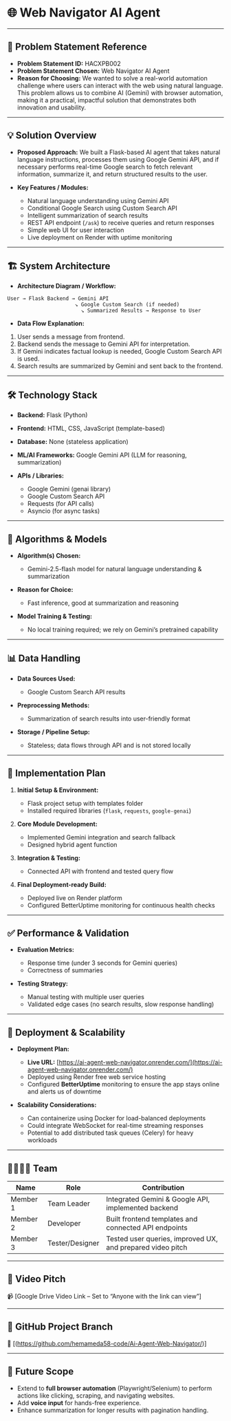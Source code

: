 # 🌐 Web Navigator AI Agent

---

## 🧾 Problem Statement Reference

* **Problem Statement ID:** HACXPB002
* **Problem Statement Chosen:** Web Navigator AI Agent
* **Reason for Choosing:**
  We wanted to solve a real-world automation challenge where users can interact with the web using natural language. This problem allows us to combine AI (Gemini) with browser automation, making it a practical, impactful solution that demonstrates both innovation and usability.

---

## 💡 Solution Overview

* **Proposed Approach:**
  We built a Flask-based AI agent that takes natural language instructions, processes them using Google Gemini API, and if necessary performs real-time Google search to fetch relevant information, summarize it, and return structured results to the user.

* **Key Features / Modules:**

  * Natural language understanding using Gemini API
  * Conditional Google Search using Custom Search API
  * Intelligent summarization of search results
  * REST API endpoint (`/ask`) to receive queries and return responses
  * Simple web UI for user interaction
  * Live deployment on Render with uptime monitoring

---

## 🏗 System Architecture

* **Architecture Diagram / Workflow:**

```
User → Flask Backend → Gemini API
                      ↘ Google Custom Search (if needed)
                        ↘ Summarized Results → Response to User
```

* **Data Flow Explanation:**

1. User sends a message from frontend.
2. Backend sends the message to Gemini API for interpretation.
3. If Gemini indicates factual lookup is needed, Google Custom Search API is used.
4. Search results are summarized by Gemini and sent back to the frontend.

---

## 🛠 Technology Stack

* **Backend:** Flask (Python)
* **Frontend:** HTML, CSS, JavaScript (template-based)
* **Database:** None (stateless application)
* **ML/AI Frameworks:** Google Gemini API (LLM for reasoning, summarization)
* **APIs / Libraries:**

  * Google Gemini (genai library)
  * Google Custom Search API
  * Requests (for API calls)
  * Asyncio (for async tasks)

---

## 🔢 Algorithms & Models

* **Algorithm(s) Chosen:**

  * Gemini-2.5-flash model for natural language understanding & summarization
* **Reason for Choice:**

  * Fast inference, good at summarization and reasoning
* **Model Training & Testing:**

  * No local training required; we rely on Gemini’s pretrained capability

---

## 📊 Data Handling

* **Data Sources Used:**

  * Google Custom Search API results
* **Preprocessing Methods:**

  * Summarization of search results into user-friendly format
* **Storage / Pipeline Setup:**

  * Stateless; data flows through API and is not stored locally

---

## 📝 Implementation Plan

1. **Initial Setup & Environment:**

   * Flask project setup with templates folder
   * Installed required libraries (`flask`, `requests`, `google-genai`)
2. **Core Module Development:**

   * Implemented Gemini integration and search fallback
   * Designed hybrid agent function
3. **Integration & Testing:**

   * Connected API with frontend and tested query flow
4. **Final Deployment-ready Build:**

   * Deployed live on Render platform
   * Configured BetterUptime monitoring for continuous health checks

---

## ✅ Performance & Validation

* **Evaluation Metrics:**

  * Response time (under 3 seconds for Gemini queries)
  * Correctness of summaries
* **Testing Strategy:**

  * Manual testing with multiple user queries
  * Validated edge cases (no search results, slow response handling)

---

## 🚀 Deployment & Scalability

* **Deployment Plan:**

  * **Live URL:** [https://ai-agent-web-navigator.onrender.com/](https://ai-agent-web-navigator.onrender.com/)
  * Deployed using Render free web service hosting
  * Configured **BetterUptime** monitoring to ensure the app stays online and alerts us of downtime
* **Scalability Considerations:**

  * Can containerize using Docker for load-balanced deployments
  * Could integrate WebSocket for real-time streaming responses
  * Potential to add distributed task queues (Celery) for heavy workloads

---

## 👨‍👩‍👧‍👦 Team

| Name     | Role            | Contribution                                               |
| -------- | --------------- | ---------------------------------------------------------- |
| Member 1 | Team Leader     | Integrated Gemini & Google API, implemented backend        |
| Member 2 | Developer       | Built frontend templates and connected API endpoints       |
| Member 3 | Tester/Designer | Tested user queries, improved UX, and prepared video pitch |

---

## 🎥 Video Pitch

📹 [Google Drive Video Link – Set to “Anyone with the link can view”]

---

## 📂 GitHub Project Branch

🔗 [(https://github.com/hemameda58-code/Ai-Agent-Web-Navigator/)]

---

## 📌 Future Scope

* Extend to **full browser automation** (Playwright/Selenium) to perform actions like clicking, scraping, and navigating websites.
* Add **voice input** for hands-free experience.
* Enhance summarization for longer results with pagination handling.
